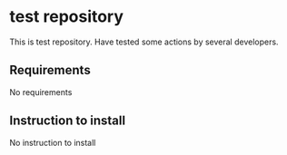 # test repository

This is test repository.
Have tested some actions by several developers.

## Requirements
No requirements

## Instruction to install
No instruction to install
